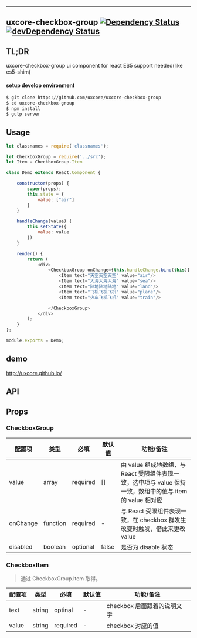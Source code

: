 ---

## uxcore-checkbox-group [![Dependency Status](http://img.shields.io/david/uxcore/uxcore-checkbox-group.svg?style=flat-square)](https://david-dm.org/uxcore/uxcore-checkbox-group) [![devDependency Status](http://img.shields.io/david/dev/uxcore/uxcore-checkbox-group.svg?style=flat-square)](https://david-dm.org/uxcore/uxcore-checkbox-group#info=devDependencies) 

## TL;DR

uxcore-checkbox-group ui component for react
ES5 support needed(like es5-shim)

#### setup develop environment

```sh
$ git clone https://github.com/uxcore/uxcore-checkbox-group
$ cd uxcore-checkbox-group
$ npm install
$ gulp server
```

## Usage

```javascript
let classnames = require('classnames');

let CheckboxGroup = require('../src');
let Item = CheckboxGroup.Item

class Demo extends React.Component {

    constructor(props) {
        super(props);
        this.state = {
            value: ["air"]
        }
    }

    handleChange(value) {
        this.setState({
            value: value
        })
    }

    render() {
        return (
            <div>
                <CheckboxGroup onChange={this.handleChange.bind(this)} value={this.state.value}>
                    <Item text="天空天空天空" value="air"/>
                    <Item text="大海大海大海" value="sea"/>
                    <Item text="陆地陆地陆地" value="land"/>
                    <Item text="飞机飞机飞机" value="plane"/>
                    <Item text="火车飞机飞机" value="train"/>

                </CheckboxGroup>
            </div>
        );
    }
};

module.exports = Demo;
```

## demo
http://uxcore.github.io/

## API

## Props

### CheckboxGroup

| 配置项 | 类型 | 必填 | 默认值 | 功能/备注 |
|---|---|---|---|---|
|value|array|required|[]|由 value 组成地数组，与 React 受限组件表现一致，选中项与 value 保持一致，数组中的值与 item 的 value 相对应|
|onChange|function|required|-|与 React 受限组件表现一致，在 checkbox 群发生改变时触发，借此来更改 value|
|disabled|boolean|optional|false|是否为 disable 状态|

### CheckboxItem

> 通过 CheckboxGroup.Item 取得。

| 配置项 | 类型 | 必填 | 默认值 | 功能/备注 |
|---|---|---|---|---|
|text|string|optinal|-|checkbox 后面跟着的说明文字|
|value|string|required|-|checkbox 对应的值|



